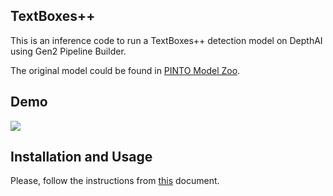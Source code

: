 ## TextBoxes++

This is an inference code to run a TextBoxes++ detection model on DepthAI using Gen2 Pipeline Builder.

The original model could be found in [PINTO Model Zoo](https://github.com/PINTO0309/PINTO_model_zoo).

## Demo

![](demo.gif)

## Installation and Usage

Please, follow the instructions from [this](../docs/INSTALLATION_USAGE_GUIDE.md) document.

